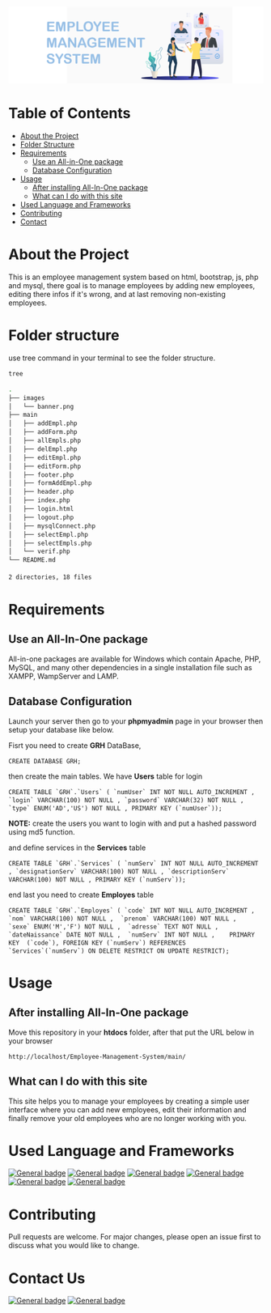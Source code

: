 <br />
<p align="center">
   <img src="https://github.com/AnasDORBANI/Employee-Management-System/blob/main/images/banner.png" alt="banner">
</p>

<!-- TABLE OF CONTENTS -->
# Table of Contents

* [About the Project](#about-the-project)
* [Folder Structure](#folder-structure)
* [Requirements](#requirements)
    * [Use an All-in-One package](#use-an-all-in-one-package)
    * [Database Configuration](#database-configuration)
* [Usage](#usage)
    * [After installing All-In-One package](#after-installing-all-in-one-package)
    * [What can I do with this site](#what-can-i-do-with-this-site)
* [Used Language and Frameworks](#used-language-and-frameworks)
* [Contributing](#contributing)
* [Contact](#contact-us)


# About the Project

This is an employee management system based on html, bootstrap, js, php and mysql, there goal is to manage employees by adding new employees, editing there infos if it's wrong, and at last removing non-existing employees.

# Folder structure

use tree command in your terminal to see the folder structure.

```bash
tree
```
```bash
.
├── images
│   └── banner.png
├── main
│   ├── addEmpl.php
│   ├── addForm.php
│   ├── allEmpls.php
│   ├── delEmpl.php
│   ├── editEmpl.php
│   ├── editForm.php
│   ├── footer.php
│   ├── formAddEmpl.php
│   ├── header.php
│   ├── index.php
│   ├── login.html
│   ├── logout.php
│   ├── mysqlConnect.php
│   ├── selectEmpl.php
│   ├── selectEmpls.php
│   └── verif.php
└── README.md

2 directories, 18 files
```

# Requirements

## Use an All-In-One package

All-in-one packages are available for Windows which contain Apache, PHP, MySQL, and many other dependencies in a single installation file such as XAMPP, WampServer and LAMP.

## Database Configuration
Launch your server then go to your **phpmyadmin** page in your browser then setup your database like below.

Fisrt you need to create **GRH** DataBase,
```
CREATE DATABASE GRH;
```
then create the main tables. 
We have **Users** table for login
```
CREATE TABLE `GRH`.`Users` ( `numUser` INT NOT NULL AUTO_INCREMENT , `login` VARCHAR(100) NOT NULL , `password` VARCHAR(32) NOT NULL , `type` ENUM('AD','US') NOT NULL , PRIMARY KEY (`numUser`));
```
**NOTE:** create the users you want to login with and put a hashed password using md5 function.

and define services in the **Services** table
```
CREATE TABLE `GRH`.`Services` ( `numServ` INT NOT NULL AUTO_INCREMENT , `designationServ` VARCHAR(100) NOT NULL , `descriptionServ` VARCHAR(100) NOT NULL , PRIMARY KEY (`numServ`));
```
end last you need to create **Employes** table
```
CREATE TABLE `GRH`.`Employes` ( `code` INT NOT NULL AUTO_INCREMENT ,  `nom` VARCHAR(100) NOT NULL ,  `prenom` VARCHAR(100) NOT NULL ,  `sexe` ENUM('M','F') NOT NULL ,  `adresse` TEXT NOT NULL ,  `dateNaissance` DATE NOT NULL ,  `numServ` INT NOT NULL ,    PRIMARY KEY  (`code`), FOREIGN KEY (`numServ`) REFERENCES `Services`(`numServ`) ON DELETE RESTRICT ON UPDATE RESTRICT);
```

# Usage

## After installing All-In-One package

Move this repository in your **htdocs** folder, after that put the URL below in your browser

```
http://localhost/Employee-Management-System/main/
```
## What can I do with this site

This site helps you to manage your employees by creating a simple user interface where you can add new employees, edit their information and finally remove your old employees who are no longer working with you.

# Used Language and Frameworks
[![General badge](https://img.shields.io/badge/HTML5-E34F26?style=for-the-badge&logo=html5&logoColor=white)](#used-language)
[![General badge](https://img.shields.io/badge/CSS3-1572B6?style=for-the-badge&logo=css3&logoColor=white)](#used-language)
[![General badge](https://img.shields.io/badge/Bootstrap-563D7C?style=for-the-badge&logo=bootstrap&logoColor=white)](#used-language)
[![General badge](https://img.shields.io/badge/JavaScript-F7DF1E?style=for-the-badge&logo=javascript&logoColor=black)](#used-language)
[![General badge](https://img.shields.io/badge/PHP-777BB4?style=for-the-badge&logo=php&logoColor=white)](#used-language)
[![General badge](https://img.shields.io/badge/MySQL-005C84?style=for-the-badge&logo=mysql&logoColor=white)](#used-language)


<!---->

# Contributing
Pull requests are welcome. For major changes, please open an issue first to discuss what you would like to change.

# Contact Us
[![General badge](https://img.shields.io/badge/Gmail-D14836?style=for-the-badge&logo=gmail&logoColor=white)](mailto:anasdorbani@gmail.com)
[![General badge](https://img.shields.io/badge/LinkedIn-0077B5?style=for-the-badge&logo=linkedin&logoColor=white)](https://www.linkedin.com/in/anas-dorbani)
